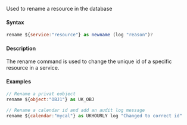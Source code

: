 Used to rename a resource in the database

#### Syntax
```js
rename ${service:"resource"} as newname (log "reason")?
```
#### Description

The rename command is used to change the unique id of a specific resource in a service.

#### Examples
```js
// Rename a privat eobject
rename ${object:"OBJ1"} as UK_OBJ

// Rename a calendar id and add an audit log message
rename ${calendar:"mycal"} as UKHOURLY log "Changed to correct id"
```
